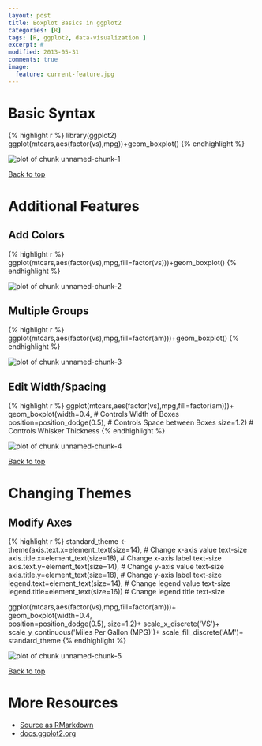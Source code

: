 ```yaml
---
layout: post
title: Boxplot Basics in ggplot2
categories: [R]
tags: [R, ggplot2, data-visualization ]
excerpt: #
modified: 2013-05-31
comments: true
image:
  feature: current-feature.jpg
---
```




# Basic Syntax


{% highlight r %}
library(ggplot2)
ggplot(mtcars,aes(factor(vs),mpg))+geom_boxplot()
{% endhighlight %}

<img src="figure/unnamed-chunk-1-1.png" title="plot of chunk unnamed-chunk-1" alt="plot of chunk unnamed-chunk-1" style="display: block; margin: auto;" />

<a href="#top">Back to top</a>

# Additional Features

## Add Colors


{% highlight r %}
ggplot(mtcars,aes(factor(vs),mpg,fill=factor(vs)))+geom_boxplot()
{% endhighlight %}

<img src="figure/unnamed-chunk-2-1.png" title="plot of chunk unnamed-chunk-2" alt="plot of chunk unnamed-chunk-2" style="display: block; margin: auto;" />

## Multiple Groups


{% highlight r %}
ggplot(mtcars,aes(factor(vs),mpg,fill=factor(am)))+geom_boxplot()
{% endhighlight %}

<img src="figure/unnamed-chunk-3-1.png" title="plot of chunk unnamed-chunk-3" alt="plot of chunk unnamed-chunk-3" style="display: block; margin: auto;" />

## Edit Width/Spacing


{% highlight r %}
ggplot(mtcars,aes(factor(vs),mpg,fill=factor(am)))+
  geom_boxplot(width=0.4,                    # Controls Width of Boxes
               position=position_dodge(0.5), # Controls Space between Boxes
               size=1.2)                     # Controls Whisker Thickness
{% endhighlight %}

<img src="figure/unnamed-chunk-4-1.png" title="plot of chunk unnamed-chunk-4" alt="plot of chunk unnamed-chunk-4" style="display: block; margin: auto;" />

<a href="#top">Back to top</a>
 
# Changing Themes

## Modify Axes


{% highlight r %}
standard_theme <- 
  theme(axis.text.x=element_text(size=14),    # Change x-axis value text-size
        axis.title.x=element_text(size=18),   # Change x-axis label text-size
        axis.text.y=element_text(size=14),    # Change y-axis value text-size
        axis.title.y=element_text(size=18),   # Change y-axis label text-size
        legend.text=element_text(size=14),    # Change legend value text-size
        legend.title=element_text(size=16))   # Change legend title text-size

ggplot(mtcars,aes(factor(vs),mpg,fill=factor(am)))+
  geom_boxplot(width=0.4,                    
               position=position_dodge(0.5), 
               size=1.2)+
  scale_x_discrete('VS')+
  scale_y_continuous('Miles Per Gallon (MPG)')+
  scale_fill_discrete('AM')+
  standard_theme
{% endhighlight %}

<img src="figure/unnamed-chunk-5-1.png" title="plot of chunk unnamed-chunk-5" alt="plot of chunk unnamed-chunk-5" style="display: block; margin: auto;" />

<a href="#top">Back to top</a>

# More Resources
- [Source as RMarkdown](https://github.com/rweyant/bertplot/blob/master/R/tutorials/ggplot-boxplot/ggplot-boxplot.Rmd)
- [docs.ggplot2.org](http://docs.ggplot2.org/0.9.3/geom_boxplot.html)

